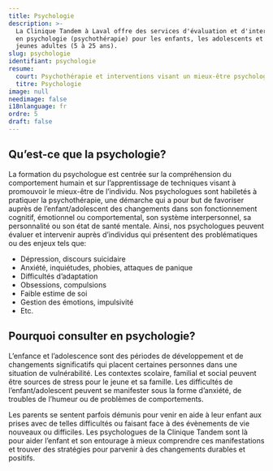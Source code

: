 ```yaml
---
title: Psychologie
description: >-
  La Clinique Tandem à Laval offre des services d'évaluation et d'interventions
  en psychologie (psychothérapie) pour les enfants, les adolescents et les
  jeunes adultes (5 à 25 ans).
slug: psychologie
identifiant: psychologie
resume:
  court: Psychothérapie et interventions visant un mieux-être psychologique
  titre: Psychologie
image: null
needimage: false
i18nlanguage: fr
ordre: 5
draft: false
---
```

## Qu’est-ce que la psychologie?

La formation du psychologue est centrée sur la compréhension du comportement humain et sur l’apprentissage de techniques visant à promouvoir le mieux-être de l’individu. Nos psychologues sont habiletés à pratiquer la psychothérapie, une démarche qui a pour but de favoriser auprès de l’enfant/adolescent des changements dans son fonctionnement cognitif, émotionnel ou comportemental, son système interpersonnel, sa personnalité ou son état de santé mentale. Ainsi, nos psychologues peuvent évaluer et intervenir auprès d’individus qui présentent des problématiques ou des enjeux tels que:

* Dépression, discours suicidaire
* Anxiété, inquiétudes, phobies, attaques de panique
* Difficultés d’adaptation
* Obsessions, compulsions
* Faible estime de soi
* Gestion des émotions, impulsivité
* Etc.

## Pourquoi consulter en psychologie?

L’enfance et l’adolescence sont des périodes de développement et de changements significatifs qui placent certaines personnes dans une situation de vulnérabilité. Les contextes scolaire, familial et social peuvent être sources de stress pour le jeune et sa famille. Les difficultés de l’enfant/adolescent peuvent se manifester sous la forme d’anxiété, de troubles de l’humeur ou de problèmes de comportements.

Les parents se sentent parfois démunis pour venir en aide à leur enfant aux prises avec de telles difficultés ou faisant face à des évènements de vie nouveaux ou difficiles. Les psychologues de la Clinique Tandem sont là pour aider l’enfant et son entourage à mieux comprendre ces manifestations et trouver des stratégies pour parvenir à des changements durables et positifs.
